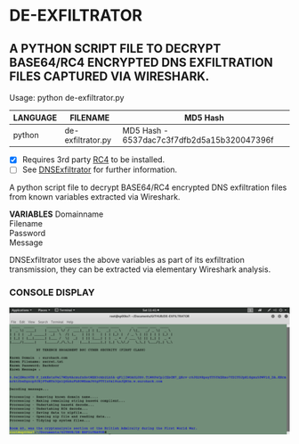 # DE-EXFILTRATOR
## A PYTHON SCRIPT FILE TO DECRYPT BASE64/RC4 ENCRYPTED DNS EXFILTRATION FILES CAPTURED VIA WIRESHARK.

Usage: python de-exfiltrator.py

| LANGUAGE | FILENAME          | MD5 Hash                                    |
|------    |------             | -------                                     |
| python   | de-exfiltrator.py | MD5 Hash - 6537dac7c3f7dfb2d5a15b320047396f |

- [x] Requires 3rd party [RC4](https://pypi.org/project/arc4/) to be installed.
- [ ] See [DNSExfiltrator](https://github.com/Arno0x/DNSExfiltrator) for further information.

A python script file to decrypt BASE64/RC4 encrypted DNS exfiltration files from known variables extracted via Wireshark.

__VARIABLES__
Domainname </br>
Filename </br>
Password </br>
Message </br>

DNSExfiltrator uses the above variables as part of its exfiltration transmission, they can be extracted via elementary Wireshark analysis.

### CONSOLE DISPLAY
![Screenshot](picture1.png)

